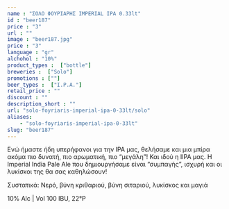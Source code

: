 ```yaml
---
name : "ΣΟΛΟ ΦΟΥΡΙΑΡΗΣ IMPERIAL IPA 0.33lt"
id : "beer187"
price : "3"
url : ""
image : "beer187.jpg"
price : "3"
language : "gr"
alchohol : "10%"
product_types :  ["bottle"]
breweries :  ["Solo"]
promotions : [""]
beer_types :  ["I.P.A."]
retail_price : ""
discount : ""
description_short : ""
url: "solo-foyriaris-imperial-ipa-0-33lt/solo"
aliases: 
    - "solo-foyriaris-imperial-ipa-0-33lt"
slug: "beer187"
---
```


Ενώ ήμαστε ήδη υπερήφανοι για την IPA μας, θελήσαμε και μια μπίρα ακόμα πιο δυνατή, πιο αρωματική, πιο “μεγάλη”! Και ιδού η IIPA μας. Η Ιmperial India Pale Ale που δημιουργήσαμε είναι “συμπαγής”, ισχυρή και οι λυκίσκοι της θα σας καθηλώσουν!

Συστατικά: Νερό, βύνη κριθαριού, βύνη σιταριού, λυκίσκος και μαγιά

10% Alc | Vol 100 IBU, 22°P